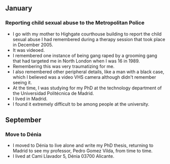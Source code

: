 ## January

### Reporting child sexual abuse to the Metropolitan Police

- I go with my mother to Highgate courthouse building to report the child sexual abuse I had remembered during a therapy session that took place in December 2005.
- It was videoed.
- I remembered one instance of being gang raped by a grooming gang that had targeted me in North London when I was 16 in 1989.
- Remembering this was very traumatizing for me.
- I also remembered other peripheral details, like a man with a black case, which I believed was a video VHS camera although didn't remember seeing it.
- At the time, I was studying for my PhD at the technology department of the Universidad Politécnica de Madrid.
- I lived in Madrid.
- I found it extremely difficult to be among people at the university.

## September 

### Move to Dénia

- I moved to Dénia to live alone and write my PhD thesis, returning to Madrid to see my professor, Pedro Gomez Vilda, from time to time.
- I lived at Cami Llavador 5, Dénia 03700 Alicante.
